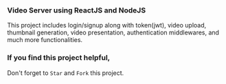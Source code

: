 ### Video Server using ReactJS and NodeJS

This project includes login/signup along with token(jwt), video upload, thumbnail generation, video presentation, authentication middlewares, and much more functionalities.


### If you find this project helpful, 
Don't forget to `Star` and `Fork` this project.
